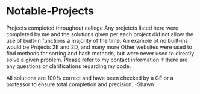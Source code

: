 # Notable-Projects
Projects completed throughout college
Any projetcts listed here were completed by me and the solutions given per each project did not allow the use of built-in functions a majority of the time, 
An example of no built-ins would be Projects 2E and 2D, and many more
Other websites were used to find methods for sorting and hash methods, but were never used to directly solve a given problem.
Please refer to my contact information if there are any questions or clarifications regarding my code.

All solutions are 100% correct and have been checked by a GE or a professor to ensure total completion and precision.
-Shawn
